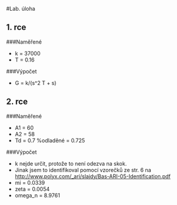 #Lab. úloha

## 1. rce

###Naměřené
* k = 37000
* T = 0.16

###Výpočet
* G = k/(s^2 T + s)

## 2. rce

###Naměřené
* A1 = 60
* A2 = 58
* Td = 0.7 %odladěné = 0.725

###Výpočet

* k nejde určit, protože to není odezva na skok.
* Jinak jsem to identifikoval pomocí vzorečků ze str. 6 na http://www.polyx.com/_ari/slajdy/Bas-ARI-05-Identification.pdf
* mi = 0.0339
* zeta = 0.0054
* omega_n = 8.9761
